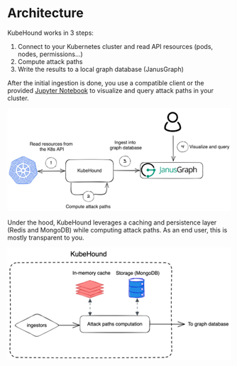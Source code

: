 # Architecture

KubeHound works in 3 steps:

1. Connect to your Kubernetes cluster and read API resources (pods, nodes, permissions...)
2. Compute attack paths
3. Write the results to a local graph database (JanusGraph)

After the initial ingestion is done, you use a compatible client  or the provided [Jupyter Notebook](../../deployments/kubehound/notebook/KubeHound.ipynb) to visualize and query attack paths in your cluster.

[![KubeHound architecture  (click to enlarge)](./images/kubehound-high-level.png)](./images/kubehound-high-level.png)

Under the hood, KubeHound leverages a caching and persistence layer (Redis and MongoDB) while computing attack paths. As an end user, this is mostly transparent to you.

[![KubeHound architecture (click to enlarge)](./images/kubehound-detailed.png)](./images/kubehound-detailed.png)
